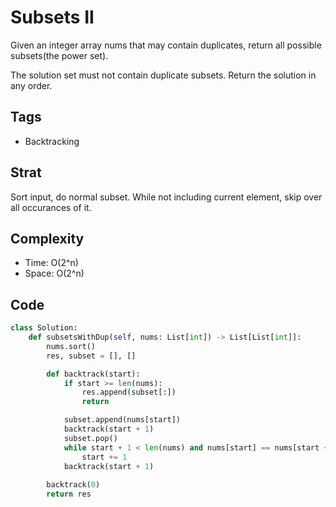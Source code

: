 # Subsets II
Given an integer array nums that may contain duplicates, return all possible subsets(the power set).

The solution set must not contain duplicate subsets. Return the solution in any order.

## Tags
- Backtracking

## Strat
Sort input, do normal subset. While not including current element, skip over all occurances of it.

## Complexity

- Time: O(2^n)
- Space: O(2^n)

## Code

```python
class Solution:
    def subsetsWithDup(self, nums: List[int]) -> List[List[int]]:
        nums.sort()
        res, subset = [], []

        def backtrack(start):
            if start >= len(nums):
                res.append(subset[:])
                return

            subset.append(nums[start])
            backtrack(start + 1)
            subset.pop()
            while start + 1 < len(nums) and nums[start] == nums[start + 1]:
                start += 1
            backtrack(start + 1)
        
        backtrack(0)
        return res
```